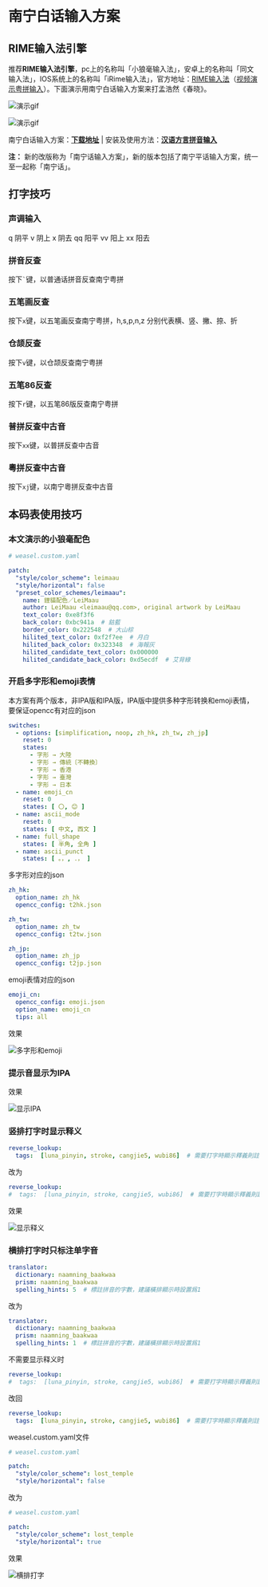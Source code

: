 # 南宁白话输入方案

## RIME输入法引擎

推荐**RIME输入法引擎**，pc上的名称叫「小狼毫输入法」，安卓上的名称叫「同文输入法」，IOS系统上的名称叫「iRime输入法」，官方地址：[RIME输入法](https://rime.im/)（[视频演示粤拼输入](https://v.youku.com/v_show/id_XNjM0MzY5MTYw.html?spm=a2h0k.11417342.soresults.dtitle)）。下面演示用南宁白话输入方案来打孟浩然《春晓》。

![演示gif](https://s2.ax1x.com/2019/05/14/Eo2Ll9.gif)

![演示gif](https://s2.ax1x.com/2019/05/14/Eo2OyR.gif)

南宁白话输入方案：[**下载地址**](https://github.com/leimaau/naamning_jyutping) | 安装及使用方法：[**汉语方言拼音输入**](https://www.hanhngiox.net/)

**注：** 新的改版称为「南宁话输入方案」，新的版本包括了南宁平话输入方案，统一至一起称「南宁话」。

## 打字技巧

### 声调输入

q 阴平 v 阴上 x 阴去 qq 阳平 vv 阳上 xx 阳去

### 拼音反查

按下`` ` ``键，以普通话拼音反查南宁粤拼

### 五笔画反查

按下`` x ``键，以五笔画反查南宁粤拼，h,s,p,n,z 分别代表横、竖、撇、捺、折

### 仓颉反查

按下`` v ``键，以仓颉反查南宁粤拼

### 五笔86反查

按下`` r ``键，以五笔86版反查南宁粤拼

### 普拼反查中古音

按下`` xx ``键，以普拼反查中古音

### 粵拼反查中古音

按下`` xj ``键，以南宁粵拼反查中古音

## 本码表使用技巧

### 本文演示的小狼毫配色

```yaml
# weasel.custom.yaml

patch:
  "style/color_scheme": leimaau
  "style/horizontal": false
  "preset_color_schemes/leimaau":
    name: 貍貓配色／LeiMaau
    author: LeiMaau <leimaau@qq.com>, original artwork by LeiMaau
    text_color: 0xe8f3f6
    back_color: 0xbc941a  # 鈷藍
    border_color: 0x222548  # 大山棕
    hilited_text_color: 0xf2f7ee  # 月白
    hilited_back_color: 0x323348  # 海報灰
    hilited_candidate_text_color: 0x000000
    hilited_candidate_back_color: 0xd5ecdf  # 艾背綠
```

### 开启多字形和emoji表情

本方案有两个版本，非IPA版和IPA版，IPA版中提供多种字形转换和emoji表情，要保证opencc有对应的json

```yaml
switches:
  - options: [simplification, noop, zh_hk, zh_tw, zh_jp]
    reset: 0
    states:
      - 字形 → 大陸
      - 字形 → 傳統〔不轉換〕
      - 字形 → 香港
      - 字形 → 臺灣
      - 字形 → 日本
  - name: emoji_cn
    reset: 0
    states: [ 〇, 😊 ]
  - name: ascii_mode
    reset: 0
    states: [ 中文, 西文 ]
  - name: full_shape
    states: [ 半角, 全角 ]
  - name: ascii_punct
    states: [ 。，, ．， ]
```

多字形对应的json

```yaml
zh_hk:
  option_name: zh_hk
  opencc_config: t2hk.json

zh_tw:
  option_name: zh_tw
  opencc_config: t2tw.json

zh_jp:
  option_name: zh_jp
  opencc_config: t2jp.json
```

emoji表情对应的json

```yaml
emoji_cn:
  opencc_config: emoji.json
  option_name: emoji_cn
  tips: all
```


效果

![多字形和emoji](https://s2.ax1x.com/2019/05/14/Eo2XO1.gif)

### 提示音显示为IPA


效果

![显示IPA](https://s2.ax1x.com/2019/05/14/EoYtns.gif)

### 竖排打字时显示释义

```yaml
reverse_lookup:
  tags:  [luna_pinyin, stroke, cangjie5, wubi86]  # 需要打字時顯示釋義則註釋這行，建議豎排顯示時使用【很有用的功能，建議PC上使用！】
```

改为

```yaml
reverse_lookup:
#  tags:  [luna_pinyin, stroke, cangjie5, wubi86]  # 需要打字時顯示釋義則註釋這行，建議豎排顯示時使用【很有用的功能，建議PC上使用！】
```

效果

![显示释义](https://s2.ax1x.com/2019/05/14/Eoa3an.gif)

### 横排打字时只标注单字音

```yaml
translator:
  dictionary: naamning_baakwaa
  prism: naamning_baakwaa
  spelling_hints: 5  # 標註拼音的字數，建議橫排顯示時設置爲1
```

改为

```yaml
translator:
  dictionary: naamning_baakwaa
  prism: naamning_baakwaa
  spelling_hints: 1  # 標註拼音的字數，建議橫排顯示時設置爲1
```

不需要显示释义时

```yaml
reverse_lookup:
#  tags:  [luna_pinyin, stroke, cangjie5, wubi86]  # 需要打字時顯示釋義則註釋這行，建議豎排顯示時使用【很有用的功能，建議PC上使用！】
```

改回

```yaml
reverse_lookup:
  tags:  [luna_pinyin, stroke, cangjie5, wubi86]  # 需要打字時顯示釋義則註釋這行，建議豎排顯示時使用【很有用的功能，建議PC上使用！】
```

weasel.custom.yaml文件

```yaml
# weasel.custom.yaml

patch:
  "style/color_scheme": lost_temple
  "style/horizontal": false
```

改为

```yaml
# weasel.custom.yaml

patch:
  "style/color_scheme": lost_temple
  "style/horizontal": true
```

效果

![横排打字](https://s2.ax1x.com/2019/05/14/EoNfSO.gif)

